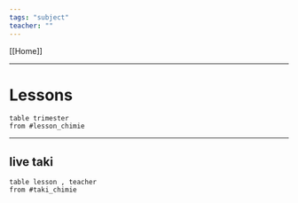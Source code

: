 ```yaml
---
tags: "subject"
teacher: ""
---
```

[[Home]]

---
# Lessons
```dataview
table trimester
from #lesson_chimie
```
---
## live taki
```dataview
table lesson , teacher
from #taki_chimie
```